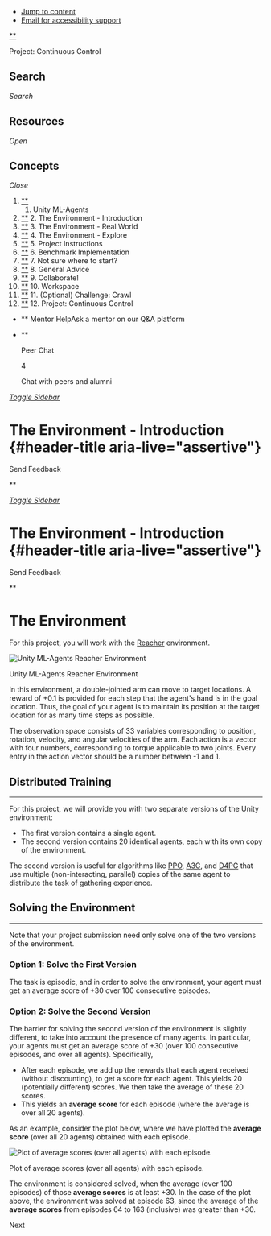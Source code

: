 -   [Jump to
    content](https://classroom.udacity.com/nanodegrees/nd893/parts/286e7d2c-e00c-4146-a5f2-a490e0f23eda/modules/089d6d51-cae8-4d4b-84c6-9bbe58b8b869/lessons/5b822b1d-5c89-4fd5-9b52-a02ddcfd3385/concepts/540e7c18-6831-417e-981c-309c3ffedd56#content)
-   [Email for accessibility
    support](mailto:a11y@udacity.com?subject=Accessibility%20Support)

[**](https://classroom.udacity.com/nanodegrees/nd893/parts/286e7d2c-e00c-4146-a5f2-a490e0f23eda)

Project: Continuous Control

[](https://classroom.udacity.com/nanodegrees/nd893/parts/286e7d2c-e00c-4146-a5f2-a490e0f23eda/modules/089d6d51-cae8-4d4b-84c6-9bbe58b8b869/lessons/5b822b1d-5c89-4fd5-9b52-a02ddcfd3385/concepts/540e7c18-6831-417e-981c-309c3ffedd56#)

Search
------

*Search*

[](https://classroom.udacity.com/nanodegrees/nd893/parts/286e7d2c-e00c-4146-a5f2-a490e0f23eda/modules/089d6d51-cae8-4d4b-84c6-9bbe58b8b869/lessons/5b822b1d-5c89-4fd5-9b52-a02ddcfd3385/concepts/540e7c18-6831-417e-981c-309c3ffedd56#)

Resources
---------

*Open*

[](https://classroom.udacity.com/nanodegrees/nd893/parts/286e7d2c-e00c-4146-a5f2-a490e0f23eda/modules/089d6d51-cae8-4d4b-84c6-9bbe58b8b869/lessons/5b822b1d-5c89-4fd5-9b52-a02ddcfd3385/concepts/540e7c18-6831-417e-981c-309c3ffedd56#)

Concepts
--------

*Close*

1.  [**](https://classroom.udacity.com/nanodegrees/nd893/parts/286e7d2c-e00c-4146-a5f2-a490e0f23eda/modules/089d6d51-cae8-4d4b-84c6-9bbe58b8b869/lessons/5b822b1d-5c89-4fd5-9b52-a02ddcfd3385/concepts/9812fef1-aa14-414e-a86c-fabac3585387 "1. Unity ML-Agents")
    1. Unity ML-Agents
2.  [**](https://classroom.udacity.com/nanodegrees/nd893/parts/286e7d2c-e00c-4146-a5f2-a490e0f23eda/modules/089d6d51-cae8-4d4b-84c6-9bbe58b8b869/lessons/5b822b1d-5c89-4fd5-9b52-a02ddcfd3385/concepts/540e7c18-6831-417e-981c-309c3ffedd56 "2. The Environment - Introduction")
    2. The Environment - Introduction
3.  [**](https://classroom.udacity.com/nanodegrees/nd893/parts/286e7d2c-e00c-4146-a5f2-a490e0f23eda/modules/089d6d51-cae8-4d4b-84c6-9bbe58b8b869/lessons/5b822b1d-5c89-4fd5-9b52-a02ddcfd3385/concepts/8b6af03f-1da9-42b1-9ffa-365a42dacb50 "3. The Environment - Real World")
    3. The Environment - Real World
4.  [**](https://classroom.udacity.com/nanodegrees/nd893/parts/286e7d2c-e00c-4146-a5f2-a490e0f23eda/modules/089d6d51-cae8-4d4b-84c6-9bbe58b8b869/lessons/5b822b1d-5c89-4fd5-9b52-a02ddcfd3385/concepts/2303cf3b-d5dc-42b0-8d15-e379fa76c6d5 "4. The Environment - Explore")
    4. The Environment - Explore
5.  [**](https://classroom.udacity.com/nanodegrees/nd893/parts/286e7d2c-e00c-4146-a5f2-a490e0f23eda/modules/089d6d51-cae8-4d4b-84c6-9bbe58b8b869/lessons/5b822b1d-5c89-4fd5-9b52-a02ddcfd3385/concepts/392bf7dd-ac1a-44bb-8309-a527f9e20438 "5. Project Instructions")
    5. Project Instructions
6.  [**](https://classroom.udacity.com/nanodegrees/nd893/parts/286e7d2c-e00c-4146-a5f2-a490e0f23eda/modules/089d6d51-cae8-4d4b-84c6-9bbe58b8b869/lessons/5b822b1d-5c89-4fd5-9b52-a02ddcfd3385/concepts/59c1f0b0-589a-43a5-ae27-fcb7f5a25e08 "6. Benchmark Implementation")
    6. Benchmark Implementation
7.  [**](https://classroom.udacity.com/nanodegrees/nd893/parts/286e7d2c-e00c-4146-a5f2-a490e0f23eda/modules/089d6d51-cae8-4d4b-84c6-9bbe58b8b869/lessons/5b822b1d-5c89-4fd5-9b52-a02ddcfd3385/concepts/de5ba98a-bbb7-4f06-902f-20b12517453f "7. Not sure where to start?")
    7. Not sure where to start?
8.  [**](https://classroom.udacity.com/nanodegrees/nd893/parts/286e7d2c-e00c-4146-a5f2-a490e0f23eda/modules/089d6d51-cae8-4d4b-84c6-9bbe58b8b869/lessons/5b822b1d-5c89-4fd5-9b52-a02ddcfd3385/concepts/b5f24f06-9e45-4f46-a5ac-03f41e97bc4c "8. General Advice")
    8. General Advice
9.  [**](https://classroom.udacity.com/nanodegrees/nd893/parts/286e7d2c-e00c-4146-a5f2-a490e0f23eda/modules/089d6d51-cae8-4d4b-84c6-9bbe58b8b869/lessons/5b822b1d-5c89-4fd5-9b52-a02ddcfd3385/concepts/f8581138-d0a6-44ef-92ea-dfe7e9ecb5a3 "9. Collaborate!")
    9. Collaborate!
10. [**](https://classroom.udacity.com/nanodegrees/nd893/parts/286e7d2c-e00c-4146-a5f2-a490e0f23eda/modules/089d6d51-cae8-4d4b-84c6-9bbe58b8b869/lessons/5b822b1d-5c89-4fd5-9b52-a02ddcfd3385/concepts/877d8fd0-6bfc-4e64-af97-20ff7985580d "10. Workspace")
    10. Workspace
11. [**](https://classroom.udacity.com/nanodegrees/nd893/parts/286e7d2c-e00c-4146-a5f2-a490e0f23eda/modules/089d6d51-cae8-4d4b-84c6-9bbe58b8b869/lessons/5b822b1d-5c89-4fd5-9b52-a02ddcfd3385/concepts/ba595902-a2ff-419f-a633-75d5cbade374 "11. (Optional) Challenge: Crawl")
    11. (Optional) Challenge: Crawl
12. [**](https://classroom.udacity.com/nanodegrees/nd893/parts/286e7d2c-e00c-4146-a5f2-a490e0f23eda/modules/089d6d51-cae8-4d4b-84c6-9bbe58b8b869/lessons/5b822b1d-5c89-4fd5-9b52-a02ddcfd3385/project "12. Project: Continuous Control")
    12. Project: Continuous Control

-   **
    Mentor HelpAsk a mentor on our Q&A platform
-   **

    Peer Chat

    4

    Chat with peers and alumni

[*Toggle
Sidebar*](https://classroom.udacity.com/nanodegrees/nd893/parts/286e7d2c-e00c-4146-a5f2-a490e0f23eda/modules/089d6d51-cae8-4d4b-84c6-9bbe58b8b869/lessons/5b822b1d-5c89-4fd5-9b52-a02ddcfd3385/concepts/540e7c18-6831-417e-981c-309c3ffedd56#)

The Environment - Introduction {#header-title aria-live="assertive"}
==============================

Send Feedback

**

[*Toggle
Sidebar*](https://classroom.udacity.com/nanodegrees/nd893/parts/286e7d2c-e00c-4146-a5f2-a490e0f23eda/modules/089d6d51-cae8-4d4b-84c6-9bbe58b8b869/lessons/5b822b1d-5c89-4fd5-9b52-a02ddcfd3385/concepts/540e7c18-6831-417e-981c-309c3ffedd56#)

The Environment - Introduction {#header-title aria-live="assertive"}
==============================

Send Feedback

**

The Environment
===============

For this project, you will work with the
[Reacher](https://github.com/Unity-Technologies/ml-agents/blob/master/docs/Learning-Environment-Examples.md#reacher)
environment.

[](https://classroom.udacity.com/nanodegrees/nd893/parts/286e7d2c-e00c-4146-a5f2-a490e0f23eda/modules/089d6d51-cae8-4d4b-84c6-9bbe58b8b869/lessons/5b822b1d-5c89-4fd5-9b52-a02ddcfd3385/concepts/540e7c18-6831-417e-981c-309c3ffedd56#)

![Unity ML-Agents Reacher
Environment](./Deep%20Reinforcement%20Learning%20Nanodegree%20-%20Udacity_files/reacher.gif)

Unity ML-Agents Reacher Environment

In this environment, a double-jointed arm can move to target locations.
A reward of +0.1 is provided for each step that the agent's hand is in
the goal location. Thus, the goal of your agent is to maintain its
position at the target location for as many time steps as possible.

The observation space consists of 33 variables corresponding to
position, rotation, velocity, and angular velocities of the arm. Each
action is a vector with four numbers, corresponding to torque applicable
to two joints. Every entry in the action vector should be a number
between -1 and 1.

Distributed Training
--------------------

* * * * *

For this project, we will provide you with two separate versions of the
Unity environment:

-   The first version contains a single agent.
-   The second version contains 20 identical agents, each with its own
    copy of the environment.

The second version is useful for algorithms like
[PPO](https://arxiv.org/pdf/1707.06347.pdf),
[A3C](https://arxiv.org/pdf/1602.01783.pdf), and
[D4PG](https://openreview.net/pdf?id=SyZipzbCb) that use multiple
(non-interacting, parallel) copies of the same agent to distribute the
task of gathering experience.

Solving the Environment
-----------------------

* * * * *

Note that your project submission need only solve one of the two
versions of the environment.

### Option 1: Solve the First Version

The task is episodic, and in order to solve the environment, your agent
must get an average score of +30 over 100 consecutive episodes.

### Option 2: Solve the Second Version

The barrier for solving the second version of the environment is
slightly different, to take into account the presence of many agents. In
particular, your agents must get an average score of +30 (over 100
consecutive episodes, and over all agents). Specifically,

-   After each episode, we add up the rewards that each agent received
    (without discounting), to get a score for each agent. This yields 20
    (potentially different) scores. We then take the average of these 20
    scores.
-   This yields an **average score** for each episode (where the average
    is over all 20 agents).

As an example, consider the plot below, where we have plotted the
**average score** (over all 20 agents) obtained with each episode.

[](https://classroom.udacity.com/nanodegrees/nd893/parts/286e7d2c-e00c-4146-a5f2-a490e0f23eda/modules/089d6d51-cae8-4d4b-84c6-9bbe58b8b869/lessons/5b822b1d-5c89-4fd5-9b52-a02ddcfd3385/concepts/540e7c18-6831-417e-981c-309c3ffedd56#)

![Plot of average scores (over all agents) with each
episode.](./Deep%20Reinforcement%20Learning%20Nanodegree%20-%20Udacity_files/unknown.png)

Plot of average scores (over all agents) with each episode.

The environment is considered solved, when the average (over 100
episodes) of those **average scores** is at least +30. In the case of
the plot above, the environment was solved at episode 63, since the
average of the **average scores** from episodes 64 to 163 (inclusive)
was greater than +30.

Next
